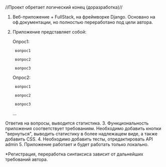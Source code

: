 //Проект обретает логический конец (доразработка)//

1. Веб-приложение + FullStack, на фреймворке Django. Основано на оф.документации, но полностью переработано под цели автора.
2. Приложение представляет собой:

    Опрос1:
    
        вопрос1
        
        вопрос2
        
        вопрос3
        
    Опрос2:
    
        вопрос1
        
        вопрос2
        
        вопрос3
        
    ... 
    
Ответив на вопросы, выводится статистика.
3. Функциональность приложения соответствует требованиям. Необходимо добавить кнопки "вернуться", выводить статистику в более 
надлежащем виде, а также добавить CSS.
4. Необходимо добавить тесты, отредактировать API admin
5. Приложение работает и будет работать только локально. 

*Регистрация, переработка синтаксиса зависит от дальнейших требований автора.
